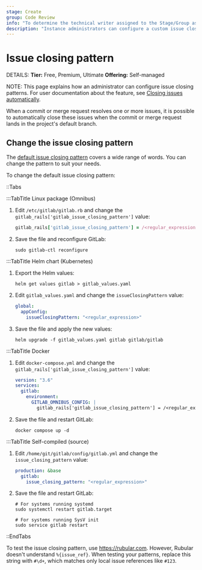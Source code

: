 ```yaml
---
stage: Create
group: Code Review
info: "To determine the technical writer assigned to the Stage/Group associated with this page, see https://handbook.gitlab.com/handbook/product/ux/technical-writing/#assignments"
description: "Instance administrators can configure a custom issue closing pattern for their GitLab instance."
---
```


# Issue closing pattern

DETAILS:
**Tier:** Free, Premium, Ultimate
**Offering:** Self-managed

NOTE:
This page explains how an administrator can configure issue closing patterns.
For user documentation about the feature, see
[Closing issues automatically](../user/project/issues/managing_issues.md#closing-issues-automatically).

When a commit or merge request resolves one or more issues, it is possible to
automatically close these issues when the commit or merge request lands
in the project's default branch.

## Change the issue closing pattern

The [default issue closing pattern](../user/project/issues/managing_issues.md#default-closing-pattern)
covers a wide range of words. You can change the pattern to suit your needs.

To change the default issue closing pattern:

::Tabs

:::TabTitle Linux package (Omnibus)

1. Edit `/etc/gitlab/gitlab.rb` and change the `gitlab_rails['gitlab_issue_closing_pattern']`
   value:

   ```ruby
   gitlab_rails['gitlab_issue_closing_pattern'] = /<regular_expression>/.source
   ```

1. Save the file and reconfigure GitLab:

   ```shell
   sudo gitlab-ctl reconfigure
   ```

:::TabTitle Helm chart (Kubernetes)

1. Export the Helm values:

   ```shell
   helm get values gitlab > gitlab_values.yaml
   ```

1. Edit `gitlab_values.yaml` and change the `issueClosingPattern` value:

   ```yaml
   global:
     appConfig:
       issueClosingPattern: "<regular_expression>"
   ```

1. Save the file and apply the new values:

   ```shell
   helm upgrade -f gitlab_values.yaml gitlab gitlab/gitlab
   ```

:::TabTitle Docker

1. Edit `docker-compose.yml` and change the `gitlab_rails['gitlab_issue_closing_pattern']`
   value:

   ```yaml
   version: "3.6"
   services:
     gitlab:
       environment:
         GITLAB_OMNIBUS_CONFIG: |
           gitlab_rails['gitlab_issue_closing_pattern'] = /<regular_expression>/.source
   ```

1. Save the file and restart GitLab:

   ```shell
   docker compose up -d
   ```

:::TabTitle Self-compiled (source)

1. Edit `/home/git/gitlab/config/gitlab.yml` and change the `issue_closing_pattern` value:

   ```yaml
   production: &base
     gitlab:
       issue_closing_pattern: "<regular_expression>"
   ```

1. Save the file and restart GitLab:

   ```shell
   # For systems running systemd
   sudo systemctl restart gitlab.target

   # For systems running SysV init
   sudo service gitlab restart
   ```

::EndTabs

To test the issue closing pattern, use <https://rubular.com>.
However, Rubular doesn't understand `%{issue_ref}`. When testing your patterns,
replace this string with `#\d+`, which matches only local issue references like `#123`.
